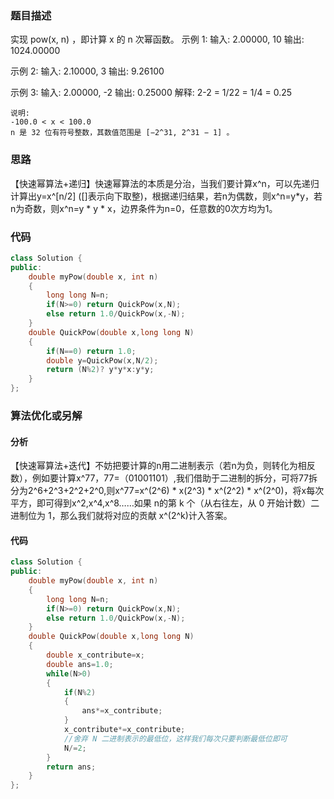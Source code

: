 ### 题目描述

实现 pow(x, n) ，即计算 x 的 n 次幂函数。
示例 1:
输入: 2.00000, 10
输出: 1024.00000

示例 2:
输入: 2.10000, 3
输出: 9.26100

示例 3:
输入: 2.00000, -2
输出: 0.25000
解释: 2-2 = 1/22 = 1/4 = 0.25


	说明:
	-100.0 < x < 100.0
	n 是 32 位有符号整数，其数值范围是 [−2^31, 2^31 − 1] 。

### 思路

【快速幂算法+递归】快速幂算法的本质是分治，当我们要计算x^n，可以先递归计算出y=x^[n/2] ([]表示向下取整)，根据递归结果，若n为偶数，则x^n=y*y，若n为奇数，则x^n=y * y * x，边界条件为n=0，任意数的0次方均为1。

### 代码

```c++
class Solution {
public:
    double myPow(double x, int n) 
    {
        long long N=n;
        if(N>=0) return QuickPow(x,N);
        else return 1.0/QuickPow(x,-N);   
    }
    double QuickPow(double x,long long N)
    {
        if(N==0) return 1.0;
        double y=QuickPow(x,N/2);
        return (N%2)? y*y*x:y*y;
    }
};
```

### 算法优化或另解

#### 分析

【快速幂算法+迭代】不妨把要计算的n用二进制表示（若n为负，则转化为相反数），例如要计算x^77，77=（01001101）,我们借助于二进制的拆分，可将77拆分为2^6+2^3+2^2+2^0,则x^77=x^(2^6) * x(2^3) * x^(2^2) * x^(2^0)，将x每次平方，即可得到x^2,x^4,x^8……如果 n的第 k 个（从右往左，从 0 开始计数）二进制位为 1，那么我们就将对应的贡献 x^(2^k)计入答案。

#### 代码

```c++
class Solution {
public:
    double myPow(double x, int n) 
    {
        long long N=n;
        if(N>=0) return QuickPow(x,N);
        else return 1.0/QuickPow(x,-N);   
    }
    double QuickPow(double x,long long N)
    {
        double x_contribute=x;
        double ans=1.0;
        while(N>0)
        {
            if(N%2)
            {
                ans*=x_contribute;
            }
            x_contribute*=x_contribute;
            //舍弃 N 二进制表示的最低位，这样我们每次只要判断最低位即可
            N/=2;
        }
        return ans;
    }
};
```

